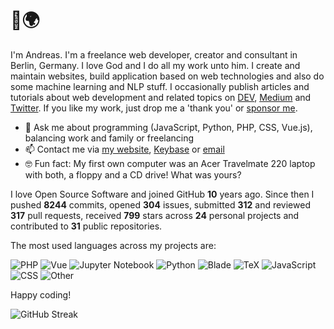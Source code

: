 # 👋🌍

I'm Andreas. I'm a freelance web developer, creator and consultant in Berlin, Germany. I love God and I do all my work unto him. I create and maintain websites, build application based on web technologies and also do some machine learning and NLP stuff. I occasionally publish articles and tutorials about web development and related topics on [DEV](https://dev.to/devmount), [Medium](https://medium.com/@devmount) and [Twitter](https://twitter.com/devmount). If you like my work, just drop me a 'thank you' or [sponsor me](https://github.com/sponsors/devmount).

- 💬 Ask me about programming (JavaScript, Python, PHP, CSS, Vue.js), balancing work and family or freelancing
- 📫 Contact me via [my website](https://devmount.de/en#contact), [Keybase](https://keybase.io/devmount) or [email](mailto:hello@devmount.de)
- 🤓 Fun fact: My first own computer was an Acer Travelmate 220 laptop with both, a floppy and a CD drive! What was yours?

I love Open Source Software and joined GitHub **10** years ago. Since then I pushed **8244** commits, opened **304** issues, submitted **312** and reviewed **317** pull requests, received **799** stars across **24** personal projects and contributed to **31** public repositories.

The most used languages across my projects are:

![PHP](https://img.shields.io/static/v1?style=flat-square&label=PHP&color=555&labelColor=%234F5D95&message=31.4%25)
![Vue](https://img.shields.io/static/v1?style=flat-square&label=Vue&color=555&labelColor=%2341b883&message=30.7%25)
![Jupyter Notebook](https://img.shields.io/static/v1?style=flat-square&label=Jupyter%20Notebook&color=555&labelColor=%23DA5B0B&message=11.3%25)
![Python](https://img.shields.io/static/v1?style=flat-square&label=Python&color=555&labelColor=%233572A5&message=8.7%25)
![Blade](https://img.shields.io/static/v1?style=flat-square&label=Blade&color=555&labelColor=%23f7523f&message=4.6%25)
![TeX](https://img.shields.io/static/v1?style=flat-square&label=TeX&color=555&labelColor=%233D6117&message=3.7%25)
![JavaScript](https://img.shields.io/static/v1?style=flat-square&label=JavaScript&color=555&labelColor=%23f1e05a&message=3.4%25)
![CSS](https://img.shields.io/static/v1?style=flat-square&label=CSS&color=555&labelColor=%23563d7c&message=1.9%25)
![Other](https://img.shields.io/static/v1?style=flat-square&label=Other&color=555&labelColor=%23ededed&message=3.7%25)

Happy coding!

![GitHub Streak](https://streak-stats.demolab.com?user=devmount&theme=transparent&hide_border=true&fire=26A641&sideNums=26A641&currStreakNum=26A641&sideLabels=006D32&currStreakLabel=006D32&ring=0E4429&stroke=161B22&dates=629488)
